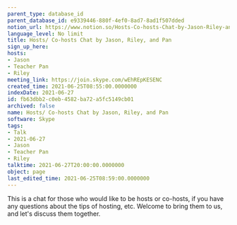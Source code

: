 ```yaml
---
parent_type: database_id
parent_database_id: e9339446-880f-4ef0-8ad7-8ad1f507dded
notion_url: https://www.notion.so/Hosts-Co-hosts-Chat-by-Jason-Riley-and-Pan-fb63dbb2c0eb4582ba72a5fc5149cb01
language_level: No limit
title: Hosts/ Co-hosts Chat by Jason, Riley, and Pan
sign_up_here: 
hosts:
- Jason
- Teacher Pan
- Riley
meeting_link: https://join.skype.com/wEhREpKESENC
created_time: 2021-06-25T08:55:00.0000000
indexDate: 2021-06-27
id: fb63dbb2-c0eb-4582-ba72-a5fc5149cb01
archived: false
name: Hosts/ Co-hosts Chat by Jason, Riley, and Pan
software: Skype
tags:
- Talk
- 2021-06-27
- Jason
- Teacher Pan
- Riley
talktime: 2021-06-27T20:00:00.0000000
object: page
last_edited_time: 2021-06-25T08:59:00.0000000
---
```


This is a chat for those who would like to be hosts or co-hosts, if you have any questions about the tips of hosting, etc. Welcome to bring them to us, and let's discuss them together.

